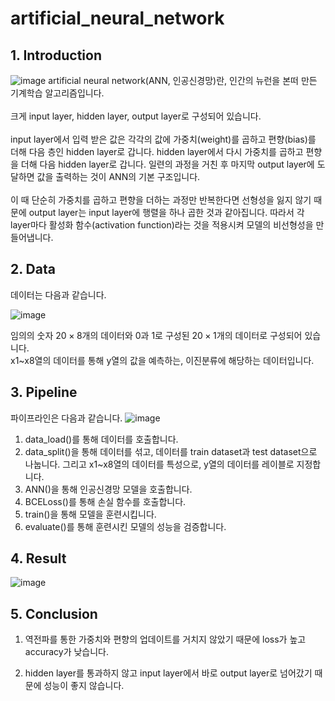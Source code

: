 # artificial_neural_network

## 1. Introduction
![image](https://user-images.githubusercontent.com/110075956/211739950-55e49662-cff3-4f36-b42e-9e98d50d80d7.png)
artificial neural network(ANN, 인공신경망)란, 인간의 뉴런을 본떠 만든 기계학습 알고리즘입니다. <br><br>
크게 input layer, hidden layer, output layer로 구성되어 있습니다. <br><br>
input layer에서 입력 받은 값은 각각의 값에 가중치(weight)를 곱하고 편향(bias)를 더해 다음 층인 hidden layer로 갑니다. hidden layer에서 다시 가중치를 곱하고 편향을 더해 다음 hidden layer로 갑니다. 일련의 과정을 거친 후 마지막 output layer에 도달하면 값을 출력하는 것이 ANN의 기본 구조입니다. <br><br>
이 때 단순히 가중치를 곱하고 편향을 더하는 과정만 반복한다면 선형성을 잃지 않기 때문에 output layer는 input layer에 행렬을 하나 곱한 것과 같아집니다. 따라서 각 layer마다 활성화 함수(activation function)라는 것을 적용시켜 모델의 비선형성을 만들어냅니다.

## 2. Data
데이터는 다음과 같습니다.

![image](https://user-images.githubusercontent.com/110075956/211739345-071a51d9-aa47-4227-ae8f-25dc2990452b.png)

임의의 숫자 $20\times8$개의 데이터와 0과 1로 구성된 $20\times1$개의 데이터로 구성되어 있습니다. <br>
x1~x8열의 데이터를 통해 y열의 값을 예측하는, 이진분류에 해당하는 데이터입니다.

## 3. Pipeline
파이프라인은 다음과 같습니다.
![image](https://user-images.githubusercontent.com/110075956/211741796-8929fe3b-f76f-4710-8a99-b2960b7692a1.png)
1. data_load()를 통해 데이터를 호출합니다. <br>
2. data_split()을 통해 데이터를 섞고, 데이터를 train dataset과 test dataset으로 나눕니다. 그리고 x1~x8열의 데이터를 특성으로, y열의 데이터를 레이블로 지정합니다. <br>
3. ANN()을 통해 인공신경망 모델을 호출합니다. <br>
4. BCELoss()를 통해 손실 함수를 호출합니다. <br>
5. train()을 통해 모델을 훈련시킵니다. <br>
6. evaluate()를 통해 훈련시킨 모델의 성능을 검증합니다.<br>

## 4. Result
![image](https://user-images.githubusercontent.com/110075956/211742464-00eea368-67e7-412a-a59d-2bde9c8700de.png)

## 5. Conclusion
1. 역전파를 통한 가중치와 편향의 업데이트를 거치지 않았기 때문에 loss가 높고 accuracy가 낮습니다.

2. hidden layer를 통과하지 않고 input layer에서 바로 output layer로 넘어갔기 때문에 성능이 좋지 않습니다.
